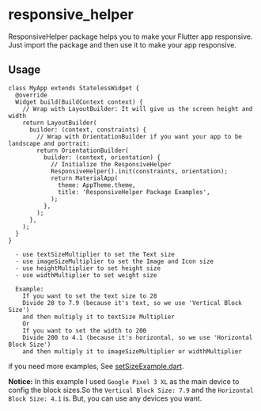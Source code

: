 # responsive_helper
ResponsiveHelper package helps you to make your Flutter app responsive.
Just import the package and then use it to make your app responsive.

## Usage

```
class MyApp extends StatelessWidget {
  @override
  Widget build(BuildContext context) {
    // Wrap with LayoutBuilder: It will give us the screen height and width
    return LayoutBuilder(
      builder: (context, constraints) {
        // Wrap with OrientationBuilder if you want your app to be landscape and portrait:
        return OrientationBuilder(
          builder: (context, orientation) {
            // Initialize the ResponsiveHelper
            ResponsiveHelper().init(constraints, orientation);
            return MaterialApp(
              theme: AppTheme.theme,
              title: 'ResponsiveHelper Package Examples',
            );
          },
        );
      },
    );
  }
}
```

```
  - use textSizeMultiplier to set the Text size
  - use imageSizeMultiplier to set the Image and Icon size
  - use heightMultiplier to set height size
  - use widthMultiplier to set weight size

  Example:
    If you want to set the text size to 28
    Divide 28 to 7.9 (because it's text, so we use 'Vertical Block Size')
    and then multiply it to textSize Multiplier
    Or
    If you want to set the width to 200
    Divide 200 to 4.1 (because it's horizontal, so we use 'Horizontal Block Size')
    and then multiply it to imageSizeMultiplier or widthMultiplier
```
if you need more examples, See [setSizeExample.dart](https://github.com/YRlp98/responsive_helper/tree/master/example).


**Notice:** In this example I used `Google Pixel 3 XL` as the main device to config the block sizes.So the `Vertical Block Size: 7.9` and the `Horizontal Block Size: 4.1` is.
But, you can use any devices you want.